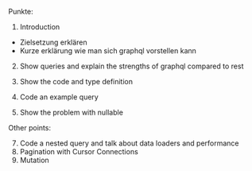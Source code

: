 Punkte:

1. Introduction

- Zielsetzung erklären
- Kurze erklärung wie man sich graphql vorstellen kann

2. Show queries and explain the strengths of graphql compared to rest

3. Show the code and type definition

4. Code an example query

5. Show the problem with nullable

Other points:

7. Code a nested query and talk about data loaders and performance
8. Pagination with Cursor Connections
9. Mutation
